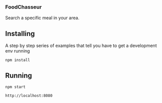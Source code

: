 ### FoodChasseur
Search a specific meal in your area.

## Installing

A step by step series of examples that tell you have to get a development env running

```
npm install
```

## Running

```
npm start
```

```
http://localhost:8080
```